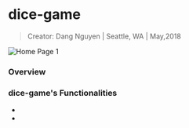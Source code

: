 # dice-game
> Creator: Dang Nguyen
>  |  Seattle, WA
>  |  May,2018

![Home Page 1]()

### Overview



### dice-game's Functionalities
- 

- 
